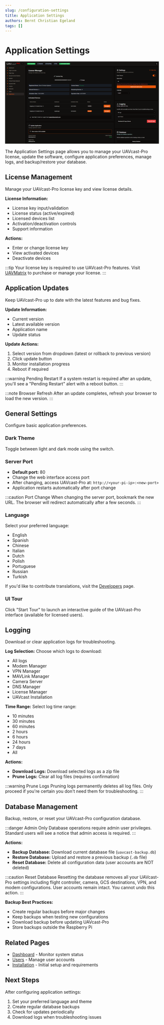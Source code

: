 ```yaml
---
slug: /configuration-settings
title: Application Settings
authors: Bernt Christian Egeland
tags: []
---
```


# Application Settings

![Application Settings](img/application_page.png)

The Application Settings page allows you to manage your UAVcast-Pro license, update the software, configure application preferences, manage logs, and backup/restore your database.

## License Management

Manage your UAVcast-Pro license key and view license details.

**License Information:**
- License key input/validation
- License status (active/expired)
- Licensed devices list
- Activation/deactivation controls
- Support information

**Actions:**
- Enter or change license key
- View activated devices
- Deactivate devices

:::tip
Your license key is required to use UAVcast-Pro features. Visit [UAVMatrix](https://uavmatrix.com) to purchase or manage your license.
:::

## Application Updates

Keep UAVcast-Pro up to date with the latest features and bug fixes.

**Update Information:**
- Current version
- Latest available version
- Application name
- Update status

**Update Actions:**
1. Select version from dropdown (latest or rollback to previous version)
2. Click update button
3. Monitor installation progress
4. Reboot if required

:::warning Pending Restart
If a system restart is required after an update, you'll see a "Pending Restart" alert with a reboot button.
:::

:::note Browser Refresh
After an update completes, refresh your browser to load the new version.
:::

## General Settings

Configure basic application preferences.

### Dark Theme
Toggle between light and dark mode using the switch.

### Server Port
- **Default port:** 80
- Change the web interface access port
- After changing, access UAVcast-Pro at: `http://<your-pi-ip>:<new-port>`
- Application restarts automatically after port change

:::caution Port Change
When changing the server port, bookmark the new URL. The browser will redirect automatically after a few seconds.
:::

### Language
Select your preferred language:

- English
- Spanish
- Chinese
- Italian
- Dutch
- Polish
- Portuguese
- Russian
- Turkish

If you'd like to contribute translations, visit the [Developers](/docs/6.x/configuration-developers) page.

### UI Tour
Click "Start Tour" to launch an interactive guide of the UAVcast-Pro interface (available for licensed users).

## Logging

Download or clear application logs for troubleshooting.

**Log Selection:**
Choose which logs to download:
- All logs
- Modem Manager
- VPN Manager
- MAVLink Manager
- Camera Server
- DNS Manager
- License Manager
- UAVcast Installation

**Time Range:**
Select log time range:
- 10 minutes
- 30 minutes
- 60 minutes
- 2 hours
- 6 hours
- 24 hours
- 7 days
- All

**Actions:**
- **Download Logs:** Download selected logs as a zip file
- **Prune Logs:** Clear all log files (requires confirmation)

:::warning Prune Logs
Pruning logs permanently deletes all log files. Only proceed if you're certain you don't need them for troubleshooting.
:::

## Database Management

Backup, restore, or reset your UAVcast-Pro configuration database.

:::danger Admin Only
Database operations require admin user privileges. Standard users will see a notice that admin access is required.
:::

**Actions:**
- **Backup Database:** Download current database file (`uavcast-backup.db`)
- **Restore Database:** Upload and restore a previous backup (`.db` file)
- **Reset Database:** Delete all configuration data (user accounts are NOT deleted)

:::caution Reset Database
Resetting the database removes all your UAVcast-Pro settings including flight controller, camera, GCS destinations, VPN, and modem configurations. User accounts remain intact. You cannot undo this action.
:::

**Backup Best Practices:**
- Create regular backups before major changes
- Keep backups when testing new configurations
- Download backup before updating UAVcast-Pro
- Store backups outside the Raspberry Pi

## Related Pages

- [Dashboard](/docs/6.x/configuration-dashboard) - Monitor system status
- [Users](/docs/6.x/configuration-users) - Manage user accounts
- [Installation](/docs/6.x/installation) - Initial setup and requirements

## Next Steps

After configuring application settings:

1. Set your preferred language and theme
2. Create regular database backups
3. Check for updates periodically
4. Download logs when troubleshooting issues